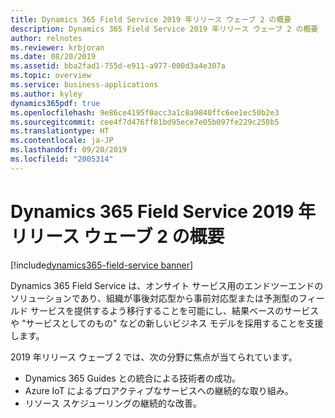 ```yaml
---
title: Dynamics 365 Field Service 2019 年リリース ウェーブ 2 の概要
description: Dynamics 365 Field Service 2019 年リリース ウェーブ 2 の概要
author: relnotes
ms.reviewer: krbjoran
ms.date: 08/20/2019
ms.assetid: bba2fad1-755d-e911-a977-000d3a4e307a
ms.topic: overview
ms.service: business-applications
ms.author: kyley
dynamics365pdf: true
ms.openlocfilehash: 9e86ce4195f0acc3a1c8a9840ffc6ee1ec50b2e3
ms.sourcegitcommit: cee4f7d476ff81bd95ece7e05b097fe229c258b5
ms.translationtype: HT
ms.contentlocale: ja-JP
ms.lasthandoff: 09/20/2019
ms.locfileid: "2005314"
---
```

# <a name="overview-of-dynamics-365-field-service-2019-release-wave-2"></a>Dynamics 365 Field Service 2019 年リリース ウェーブ 2 の概要
[!include[dynamics365-field-service banner](../includes/dynamics365-field-service.md)]

<!--overview start-->
Dynamics 365 Field Service は、オンサイト サービス用のエンドツーエンドのソリューションであり、組織が事後対応型から事前対応型または予測型のフィールド サービスを提供するよう移行することを可能にし、結果ベースのサービスや "サービスとしてのもの" などの新しいビジネス モデルを採用することを支援します。  

2019 年リリース ウェーブ 2 では、次の分野に焦点が当てられています。

-   Dynamics 365 Guides との統合による技術者の成功。
-   Azure IoT によるプロアクティブなサービスへの継続的な取り組み。
-   リソース スケジューリングの継続的な改善。
<!--overview end-->
